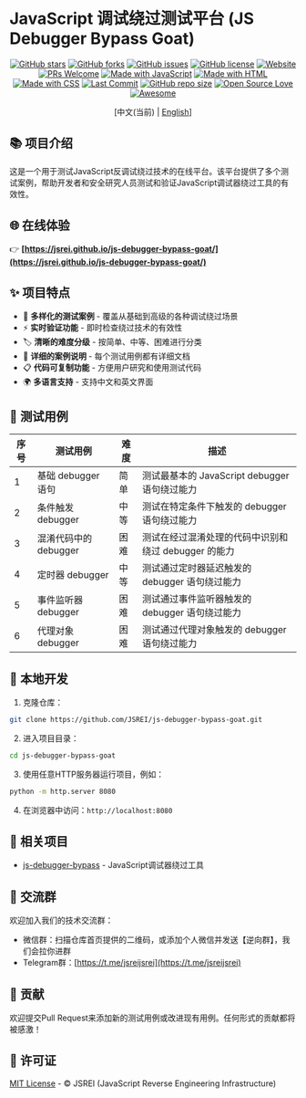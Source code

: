 # JavaScript 调试绕过测试平台 (JS Debugger Bypass Goat)

<div align="center">

[![GitHub stars](https://img.shields.io/github/stars/JSREI/js-debugger-bypass-goat?style=for-the-badge&logo=github&color=gold)](https://github.com/JSREI/js-debugger-bypass-goat/stargazers)
[![GitHub forks](https://img.shields.io/github/forks/JSREI/js-debugger-bypass-goat?style=for-the-badge&logo=github&color=blue)](https://github.com/JSREI/js-debugger-bypass-goat/network/members)
[![GitHub issues](https://img.shields.io/github/issues/JSREI/js-debugger-bypass-goat?style=for-the-badge&logo=github&color=orange)](https://github.com/JSREI/js-debugger-bypass-goat/issues)
[![GitHub license](https://img.shields.io/github/license/JSREI/js-debugger-bypass-goat?style=for-the-badge&logo=mit&color=green)](https://github.com/JSREI/js-debugger-bypass-goat/blob/main/LICENSE)
[![Website](https://img.shields.io/website?url=https%3A%2F%2Fjsrei.github.io%2Fjs-debugger-bypass-goat%2F&style=for-the-badge&logo=firefoxbrowser&logoColor=white)](https://jsrei.github.io/js-debugger-bypass-goat/)
[![PRs Welcome](https://img.shields.io/badge/PRs-welcome-brightgreen.svg?style=for-the-badge&logo=github)](https://github.com/JSREI/js-debugger-bypass-goat/pulls)
[![Made with JavaScript](https://img.shields.io/badge/Made%20with-JavaScript-yellow?style=for-the-badge&logo=javascript)](https://developer.mozilla.org/zh-CN/docs/Web/JavaScript)
[![Made with HTML](https://img.shields.io/badge/Made%20with-HTML-orange?style=for-the-badge&logo=html5)](https://developer.mozilla.org/zh-CN/docs/Web/HTML)
[![Made with CSS](https://img.shields.io/badge/Made%20with-CSS-blue?style=for-the-badge&logo=css3)](https://developer.mozilla.org/zh-CN/docs/Web/CSS)
[![Last Commit](https://img.shields.io/github/last-commit/JSREI/js-debugger-bypass-goat?style=for-the-badge&logo=github)](https://github.com/JSREI/js-debugger-bypass-goat/commits)
[![GitHub repo size](https://img.shields.io/github/repo-size/JSREI/js-debugger-bypass-goat?style=for-the-badge&logo=github)](https://github.com/JSREI/js-debugger-bypass-goat)
[![Open Source Love](https://img.shields.io/badge/Open%20Source-%E2%9D%A4-red?style=for-the-badge&logo=opensourceinitiative)](https://opensource.org/)
[![Awesome](https://img.shields.io/badge/Awesome-JS%20Reverse-blueviolet?style=for-the-badge&logo=awesomelists)](https://github.com/JSREI)

[中文(当前) | [English](README.en.md)]

</div>

## 📚 项目介绍

这是一个用于测试JavaScript反调试绕过技术的在线平台。该平台提供了多个测试案例，帮助开发者和安全研究人员测试和验证JavaScript调试器绕过工具的有效性。

## 🌐 在线体验

👉 **[https://jsrei.github.io/js-debugger-bypass-goat/](https://jsrei.github.io/js-debugger-bypass-goat/)**

## ✨ 项目特点

- 🧪 **多样化的测试案例** - 覆盖从基础到高级的各种调试绕过场景
- ⚡ **实时验证功能** - 即时检查绕过技术的有效性
- 🏷️ **清晰的难度分级** - 按简单、中等、困难进行分类
- 📖 **详细的案例说明** - 每个测试用例都有详细文档
- 📋 **代码可复制功能** - 方便用户研究和使用测试代码
- 🌍 **多语言支持** - 支持中文和英文界面

## 🧪 测试用例

| 序号 | 测试用例 | 难度 | 描述 |
|------|---------|------|------|
| 1 | 基础 debugger 语句 | 简单 | 测试最基本的 JavaScript debugger 语句绕过能力 |
| 2 | 条件触发 debugger | 中等 | 测试在特定条件下触发的 debugger 语句绕过能力 |
| 3 | 混淆代码中的 debugger | 困难 | 测试在经过混淆处理的代码中识别和绕过 debugger 的能力 |
| 4 | 定时器 debugger | 中等 | 测试通过定时器延迟触发的 debugger 语句绕过能力 |
| 5 | 事件监听器 debugger | 困难 | 测试通过事件监听器触发的 debugger 语句绕过能力 |
| 6 | 代理对象 debugger | 困难 | 测试通过代理对象触发的 debugger 语句绕过能力 |

## 🚀 本地开发

1. 克隆仓库：
```bash
git clone https://github.com/JSREI/js-debugger-bypass-goat.git
```

2. 进入项目目录：
```bash
cd js-debugger-bypass-goat
```

3. 使用任意HTTP服务器运行项目，例如：
```bash
python -m http.server 8080
```

4. 在浏览器中访问：`http://localhost:8080`

## 🔗 相关项目

- [js-debugger-bypass](https://github.com/JSREI/js-debugger-bypass) - JavaScript调试器绕过工具

## 👥 交流群

欢迎加入我们的技术交流群：

- 微信群：扫描仓库首页提供的二维码，或添加个人微信并发送【逆向群】，我们会拉你进群
- Telegram群：[https://t.me/jsreijsrei](https://t.me/jsreijsrei)

## 🤝 贡献

欢迎提交Pull Request来添加新的测试用例或改进现有用例。任何形式的贡献都将被感激！

## 📜 许可证

[MIT License](LICENSE) - © JSREI (JavaScript Reverse Engineering Infrastructure) 